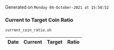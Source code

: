 Generated on `Monday 04-October-2021 at 15:58:52`

### Current to Target Coin Ratio
`current_coin_ratio.sh`

Date|Current|Target|Ratio
---|---|---|---
